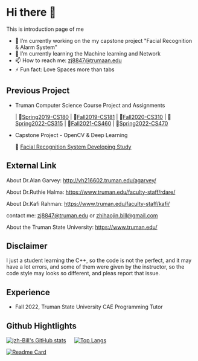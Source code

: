 # Hi there 👋

This is introduction page of me

- 🔭 I’m currently working on the my capstone project "Facial Recognition & Alarm System"
- 🌱 I’m currently learning the Machine learning and Network
- 📫 How to reach me: zj8847@trumaan.edu
- ⚡ Fun fact: Love Spaces more than tabs

## Previous Project

- Truman Computer Science Course Project and Assignments

    | 📎[Spring2019-CS180](https://github.com/jzh-Bill/CS-180.git) | 📎[Fall2019-CS181](https://github.com/jzh-Bill/CS-181.git) | 📎[Fall2020-CS310](https://github.com/jzh-Bill/CS-310.git) | 📎[Spring2022-CS315](https://github.com/jzh-Bill/CS-315) |  📎[Fall2021-CS460](https://github.com/jzh-Bill/CS-460.git) 
    | 📎[Spring2022-CS470](https://github.com/jzh-Bill/CS-470.git)

- Capstone Project - OpenCV & Deep Learning 

    📱 [Facial Recognition System Developing Study](https://github.com/TheRealMilesLee/iOS-Developing-Study)

## External Link

About Dr.Alan Garvey: <http://vh216602.truman.edu/agarvey/>

About Dr.Ruthie Halma: <https://www.truman.edu/faculty-staff/rdare/>

About Dr.Kafi Rahman: <https://www.truman.edu/faculty-staff/kafi/>

contact me: zj8847@truman.edu or zhihaojin.bill@gmail.com

About the Truman State University: <https://www.truman.edu/>


## Disclaimer

I just a student learning the C++, so the code is not the perfect, and it may have a lot errors, and some of them were given by the instructor, so the code style may looks so different, and pleas report that issue.

## Experience

- Fall 2022, Truman State University CAE Programming Tutor  

## Github Hightlights

[![jzh-Bill's GitHub stats](https://github-readme-stats.vercel.app/api?username=jzh-Bill&show_icons=true&theme=radical)](https://github.com/jzh-Bill/github-readme-stats) &emsp; [![Top Langs](https://github-readme-stats.vercel.app/api/top-langs/?username=jzh-Bill&theme=radical&langs_count=3)](https://github.com/jzh-Bill/github-readme-stats)

[![Readme Card](https://github-readme-stats.vercel.app/api/pin/?username=TheRealMilesLee&repo=WechatDeveloper&show_icons=true&theme=tokyonight)](https://github.com/The-Fabulous-Truman-Developer/WechatDeveloper)
